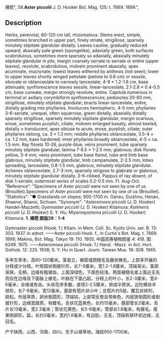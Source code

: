裸菀",
58.**Aster piccolii** J. D. Hooker Bot. Mag. 125: t. 7669. 1899.",

## Description
Herbs, perennial, 60-120 cm tall, rhizomatous. Stems erect, simple, sometimes branched in upper part, finely striate, strigillose, sparsely minutely stipitate glandular distally. Leaves cauline, gradually reduced upward, abaxially pale green (spongelike), adaxially green, both surfaces scabridulous, sometimes more sparsely so adaxially, abaxially minutely stipitate glandular in pits, margin coarsely serrate to serrate or entire (upper leaves), revolute, scabridulous, midvein prominent abaxially, apex acuminate, mucronate; lowest leaves withered by anthesis (not seen); lower to upper leaves shortly winged petiolate (petiole to 0.8 cm) or sessile, obovate or oblanceolate to narrowly lanceolate, 4-9 × 1.2-1.8 cm, base attenuate; synflorescence leaves sessile, linear-lanceolate, 2.1-2.8 × 0.4-0.5 cm, base cuneate, margin strongly revolute, entire. Capitula numerous in terminal or axillary corymbiform synflorescences; peduncles 20-60 mm, strigillose, minutely stipitate glandular; bracts linear-lanceolate, entire, distally grading into phyllaries. Involucres hemispheric, 4-5 mm; phyllaries 3-6-seriate, unequal, often squarrose, green distally, abaxially distally sparsely strigillose, sparsely minutely stipitate glandular, margin scarious, erose, sometimes purplish, ciliate, midvein enlarged basally, almost keeled, distally ± translucent, apex obtuse to acute, erose, purplish, ciliate; outer phyllaries oblong, ca. 3 × 1.3 mm; middle phyllaries oblanceolate, 3.5-4 × ca. 1.2 mm, base hardened; inner phyllaries broadly oblanceolate, 4-5 × ca. 1.5 mm. Ray florets 10-26, purple-blue, veins prominent, tube sparsely minutely stipitate glandular, lamina 7-8.5 × 1-2.5 mm, glabrous; disk florets yellow, 3-4 mm, veins prominent, tube base flared, tube and limb base glabrous, minutely stipitate glandular, limb campanulate, 2-2.5 mm, lobes spreading, lanceolate, 0.8-1.5 mm, glabrous, minutely stipitate glandular. Achenes oblanceolate, 2.7-3 mm, sparsely strigose to glabrate or glabrous, minutely stipitate glandular distally, 3-6-ribbed. Pappus of ray absent, of disk 1-seriate; outermost series of scales 0.2-0.5 mm. Fl. Aug-Oct.
  "Reference": "Specimens of *Aster piccolii* were not seen by one of us (Brouillet).Specimens of *Aster piccolii* were not seen by one of us (Brouillet).
  "Statistics": "● Grasslands on slopes; 900-1700 m. Gansu, Guizhou, Henan, Shaanxi, Shanxi, Sichuan.
  "Synonym": "*Asteromoea piccolii* (J. D. Hooker) Handel-Mazzetti; *Gymnaster piccolii* (J. D. Hooker) Kitamura; *Kalimeris piccolii* (J. D. Hooker) S. Y. Hu; *Miyamayomena piccolii* (J. D. Hooker) Kitamura.
**1. 裸菀 图版29：1-4**

Gymnaster piccolii (Hook. f.) Kitam. in Mem. Coll. Sc. Kyoto Univ. ser. B. 13: 303. 1937. in adnot. ——Aster piccolii Hook. f., in Curtis's Bot. Mag. t. 7669. 1899; Makino, Bot. Mag. Tokyo 19: 110. 1905; 中国高等植物图鉴 4: 418. 图6249. 1975. ——Asteromoea piccolii (Hook. f.) Hand. -Mazz. in Act. Hort. Gothob. 12: 225. 1938; S. Y. Hu in Quart. Journ. Taiwan Mus. 18: 308. 1965.

多年生草本，高60-120厘米。茎直立，被密或疏糙毛及腺状微毛，上部多开展的分枝或少分枝。叶矩圆状倒披针形，长7-9厘米，宽1.2-1.8厘米，顶端渐尖，茎部渐狭，无柄，边缘有粗锯齿，上面深绿色，下面色较浅，两面被糙毛或上面近无毛而仅在边缘及下面脉上被毛，叶脉在下面凸起，分枝上的叶小，长2-3厘米，宽4-6毫米，全缘或有齿。头状花序多数，直径2-2.5厘米，排成伞房状。近陀螺状半球形，长7-8毫米，宽12毫米，基部有苞片状小叶；总苞片约5层，覆瓦状排列，疏松，外层草质，卵状矩圆形，顶端钝，上部常反卷且带紫色，内层狭矩圆形或倒披针形，边缘宽膜质，有睫毛。舌状花蓝紫色，长约15毫米，基部管长2毫米，舌片长13毫米，宽2.3毫米；管状花黄色，长5-6毫米，管部长1.8毫米，有腺毛。瘦果倒卵形，扁，长约3毫米，宽约1.8毫米，有边肋，无毛，顶端有狭环状边缘，无冠毛。

产于陕西、山西、河南、四川。生于山坡草地，海拔950-1700米。
